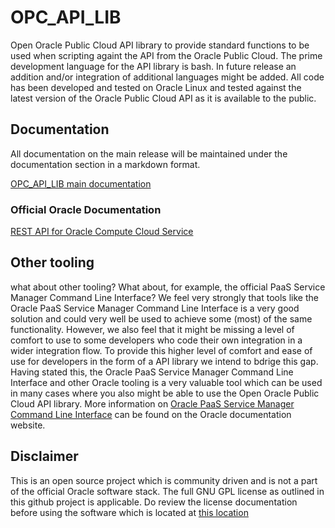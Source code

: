# OPC_API_LIB
Open Oracle Public Cloud API library to provide standard functions to be used when scripting againt the API from the Oracle Public Cloud. The prime development language for the API library is bash. In future release an addition and/or integration of additional languages might be added. All code has been developed and tested on Oracle Linux and tested against the latest version of the Oracle Public Cloud API as it is available to the public. 

## Documentation
All documentation on the main release will be maintained under the documentation section in a markdown format.

[OPC_API_LIB main documentation](./documentation/README.md)

### Official Oracle Documentation
[REST API for Oracle Compute Cloud Service](https://docs.oracle.com/cloud/latest/stcomputecs/STCSA/toc.htm)

## Other tooling
what about other tooling? What about, for example, the official PaaS Service Manager Command Line Interface? We feel very strongly that tools like the Oracle PaaS Service Manager Command Line Interface is a very good solution and could very well be used to achieve some (most) of the same functionality. However, we also feel that it might be missing a level of comfort to use to some developers who code their own integration in a wider integration flow. To provide this higher level of comfort and ease of use for developers in the form of a API library we intend to bdrige this gap. Having stated this, the Oracle PaaS Service Manager Command Line Interface and other Oracle tooling is a very valuable tool which can be used in many cases where you also might be able to use the Open Oracle Public Cloud API library. More information on [Oracle PaaS Service Manager Command Line Interface](http://docs.oracle.com/en/cloud/paas/java-cloud/pscli/paas-service-manager-command-line-interface-reference.pdf) can be found on the Oracle documentation website.

## Disclaimer
This is an open source project which is community driven and is not a part of the official Oracle software stack. The full GNU GPL license as outlined in this github project is applicable. Do review the license documentation before using the software which is located at [this location](LICENSE)
